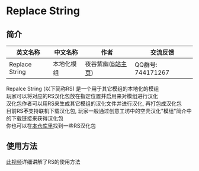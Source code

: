 # Replace String

## 简介

| 英文名称 | 中文名称 | 作者 | 交流反馈 |
| - | - | - | - |
| Replace String | 本地化模组 | 夜谷紫幽([B站主页][YeyouBilibiliPage]) | QQ群号: 744171267 |

Repalce String (以下简称RS) 是一个用于其它模组的本地化的模组<br>
玩家可以将对应的RS汉化包放在指定位置并启用来对模组进行汉化<br>
汉化包作者可以用RS来生成其它模组的汉化文件并进行汉化, 再打包成汉化包<br>
目前RS**不**支持联机下载汉化包, 玩家一般通过创意工坊中的空壳汉化"模组"简介中的下载链接来获得汉化包<br>
你也可以在[本仓库里][RSLocPacks]找到一些RS汉化包

## 使用方法

[此视频][RSIntroVid]详细讲解了RS的使用方法


[YeyouBilibiliPage]: https://space.bilibili.com/346379712
[RSLocPacks]: https://github.com/lyc-Lacewing/tMLAllInOne/tree/master/Resources/ReplaceStringLocFiles
[RSIntroVid]: https://www.bilibili.com/video/BV19G4y1q7p8